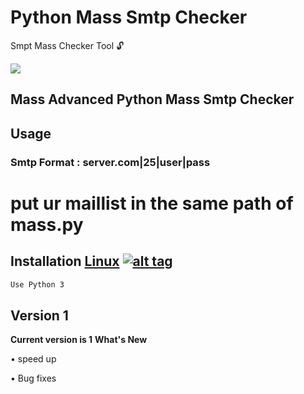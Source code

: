 <h1>Python Mass Smtp Checker</h1>
<p><a href="https://github.com/xghost123/pythonmasschecker-/"></a>

<p> Smpt Mass Checker Tool 🔓  </p>


<img src="https://i.ibb.co/99S94qg/1.png" data-canonical-src="https://i.ibb.co/99S94qg/1.png" style="max-width:100%;">

<h2>Mass Advanced Python Mass Smtp Checker  </h2>
<h2>Usage</h2>
<h3>Smtp Format : server.com|25|user|pass</h3>
<h1>put ur maillist in the same path of mass.py</h1>


## Installation [Linux](https://wikipedia.org/wiki/Linux) [![alt tag](http://icons.iconarchive.com/icons/dakirby309/simply-styled/32/OS-Linux-icon.png)](https://fr.wikipedia.org/wiki/Linux)

```bash
Use Python 3

```


<h2>Version 1</h2>
<strong>Current version is 1</strong>
<strong>What's New </strong>
<p>• speed up<p>
<p>• Bug fixes<p>

